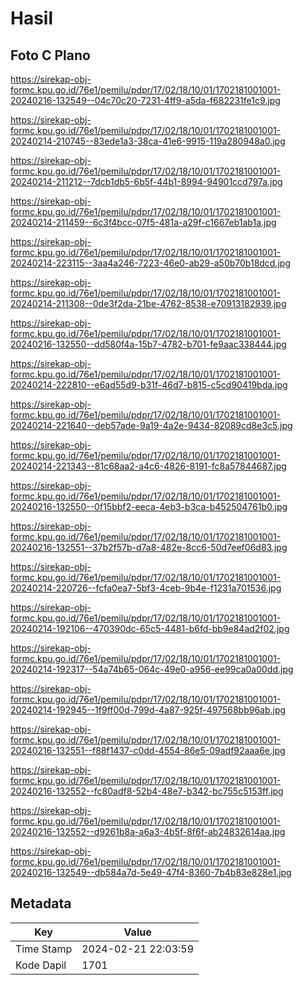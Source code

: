 # Hasil

## Foto C Plano

https://sirekap-obj-formc.kpu.go.id/76e1/pemilu/pdpr/17/02/18/10/01/1702181001001-20240216-132549--04c70c20-7231-4ff9-a5da-f682231fe1c9.jpg

https://sirekap-obj-formc.kpu.go.id/76e1/pemilu/pdpr/17/02/18/10/01/1702181001001-20240214-210745--83ede1a3-38ca-41e6-9915-119a280948a0.jpg

https://sirekap-obj-formc.kpu.go.id/76e1/pemilu/pdpr/17/02/18/10/01/1702181001001-20240214-211212--7dcb1db5-6b5f-44b1-8994-94901ccd797a.jpg

https://sirekap-obj-formc.kpu.go.id/76e1/pemilu/pdpr/17/02/18/10/01/1702181001001-20240214-211459--6c3f4bcc-07f5-481a-a29f-c1667eb1ab1a.jpg

https://sirekap-obj-formc.kpu.go.id/76e1/pemilu/pdpr/17/02/18/10/01/1702181001001-20240214-223115--3aa4a246-7223-46e0-ab29-a50b70b18dcd.jpg

https://sirekap-obj-formc.kpu.go.id/76e1/pemilu/pdpr/17/02/18/10/01/1702181001001-20240214-211308--0de3f2da-21be-4762-8538-e70913182939.jpg

https://sirekap-obj-formc.kpu.go.id/76e1/pemilu/pdpr/17/02/18/10/01/1702181001001-20240216-132550--dd580f4a-15b7-4782-b701-fe9aac338444.jpg

https://sirekap-obj-formc.kpu.go.id/76e1/pemilu/pdpr/17/02/18/10/01/1702181001001-20240214-222810--e6ad55d9-b31f-46d7-b815-c5cd90419bda.jpg

https://sirekap-obj-formc.kpu.go.id/76e1/pemilu/pdpr/17/02/18/10/01/1702181001001-20240214-221640--deb57ade-9a19-4a2e-9434-82089cd8e3c5.jpg

https://sirekap-obj-formc.kpu.go.id/76e1/pemilu/pdpr/17/02/18/10/01/1702181001001-20240214-221343--81c68aa2-a4c6-4826-8191-fc8a57844687.jpg

https://sirekap-obj-formc.kpu.go.id/76e1/pemilu/pdpr/17/02/18/10/01/1702181001001-20240216-132550--0f15bbf2-eeca-4eb3-b3ca-b452504761b0.jpg

https://sirekap-obj-formc.kpu.go.id/76e1/pemilu/pdpr/17/02/18/10/01/1702181001001-20240216-132551--37b2f57b-d7a8-482e-8cc6-50d7eef06d83.jpg

https://sirekap-obj-formc.kpu.go.id/76e1/pemilu/pdpr/17/02/18/10/01/1702181001001-20240214-220726--fcfa0ea7-5bf3-4ceb-9b4e-f1231a701536.jpg

https://sirekap-obj-formc.kpu.go.id/76e1/pemilu/pdpr/17/02/18/10/01/1702181001001-20240214-192106--470390dc-65c5-4481-b6fd-bb9e84ad2f02.jpg

https://sirekap-obj-formc.kpu.go.id/76e1/pemilu/pdpr/17/02/18/10/01/1702181001001-20240214-192317--54a74b65-064c-49e0-a956-ee99ca0a00dd.jpg

https://sirekap-obj-formc.kpu.go.id/76e1/pemilu/pdpr/17/02/18/10/01/1702181001001-20240214-192945--1f9ff00d-799d-4a87-925f-497568bb96ab.jpg

https://sirekap-obj-formc.kpu.go.id/76e1/pemilu/pdpr/17/02/18/10/01/1702181001001-20240216-132551--f88f1437-c0dd-4554-86e5-09adf92aaa6e.jpg

https://sirekap-obj-formc.kpu.go.id/76e1/pemilu/pdpr/17/02/18/10/01/1702181001001-20240216-132552--fc80adf8-52b4-48e7-b342-bc755c5153ff.jpg

https://sirekap-obj-formc.kpu.go.id/76e1/pemilu/pdpr/17/02/18/10/01/1702181001001-20240216-132552--d9261b8a-a6a3-4b5f-8f6f-ab24832614aa.jpg

https://sirekap-obj-formc.kpu.go.id/76e1/pemilu/pdpr/17/02/18/10/01/1702181001001-20240216-132549--db584a7d-5e49-47f4-8360-7b4b83e828e1.jpg


## Metadata

| Key        | Value               |
| ---------- | ------------------- |
| Time Stamp | 2024-02-21 22:03:59 |
| Kode Dapil | 1701                |



